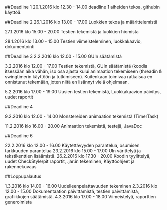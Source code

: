 ##Deadline 1
20.1.2016 klo 12.30 - 14.00 deadline 1 aiheiden tekoa, githubin käyttöä. 

##Deadline 2
26.1.2016 klo 13.00 - 17.00 Luokkien tekoa ja määrittelemistä

27.1.2016 klo 15.00 - 20.00 Testien tekemistä ja luokkien hiomista

28.1.2016 klo 13.00 - 15.00 Testien viimeisteleminen, luokkakaavio, dokumentointi

##Deadline 3
2.2.2016 klo 12.00 - 15.00 GUIn säätämistä

3.2.2016 klo 12.00 - 17.00 Testien tekemistä, GUIn säätämistä (koodia itsessään aika vähän, iso osa ajasta kului animaation tekemiseen (threadin & swingtimerin käyttöön ja tutkimiseen). Kuitenkaan toimivaa ratkaisua en onnistunut tekemään, joten niitä en lisännyt vielä ohjelmaan. 

5.2.2016 klo 17.00 - 19.00 Uusien testien tekemistä, Luokkakaavion päivitys, uudet raportit

##Deadline 4

9.2.2016 klo 12.00 - 14.00 Monstereiden animaation tekemistä (TimerTask)

11.2.2016 klo 16.00 - 20.00 Animaation tekemistä, testejä, JavaDoc

##Deadline 6

22.2.2016 klo 12.00 - 16.00 Käytettävyyden parantelua, osumisen tarkkuuden parantelua
23.2.2016 klo 15.00 - 17.00 UIn värittelyä ja tekstikenttien lisäämistä. 
26.2.2016 klo 17.30 - 20.00 Koodin tyylittelyä, uudet CheckStyle/pit raportit, .jar:in tekeminen, Käyttöohjeet ja rakennekuvaus

##Loppupalautus

1.3.2016 klo 14.00 - 16.00 Uudelleenpelattavuuden tekeminen
2.3.2016 klo 12.00 - 15.00 Dokumentaation päivittämistä, testien päivittämistä, grafiikkojen säätämistä.
4.3.2016 klo 17.00 - 18.00 Viimeistelyä, raporttien generoimista
